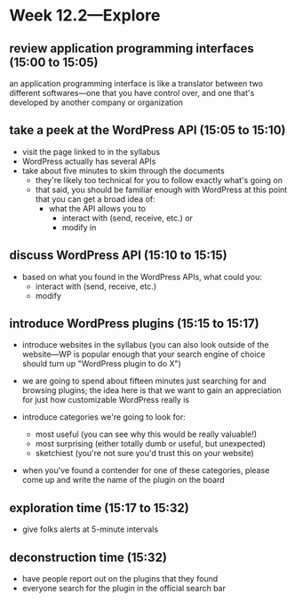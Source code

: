 # Week 12.2—Explore

## review application programming interfaces (15:00 to 15:05)

an application programming interface is like a translator between two different softwares—one that you have control over, and one that's developed by another company or organization

## take a peek at the WordPress API (15:05 to 15:10)

- visit the page linked to in the syllabus
- WordPress actually has several APIs
- take about five minutes to skim through the documents
  - they're likely too technical for you to follow exactly what's going on
  - that said, you should be familiar enough with WordPress at this point that you can get a broad idea of:
    - what the API allows you to
      - interact with (send, receive, etc.) or
      - modify in

## discuss WordPress API (15:10 to 15:15)

- based on what you found in the WordPress APIs, what could you:
  - interact with (send, receive, etc.)
  - modify

## introduce WordPress plugins (15:15 to 15:17)

- introduce websites in the syllabus (you can also look outside of the website—WP is popular enough that your search engine of choice should turn up "WordPress plugin to do X")

- we are going to spend about fifteen minutes just searching for and browsing plugins; the idea here is that we want to gain an appreciation for just how customizable WordPress really is

- introduce categories we're going to look for:
  - most useful (you can see why this would be really valuable!)
  - most surprising (either totally dumb or useful, but unexpected)
  - sketchiest (you're not sure you'd trust this on your website)

- when you've found a contender for one of these categories, please come up and write the name of the plugin on the board

## exploration time (15:17 to 15:32)

- give folks alerts at 5-minute intervals

## deconstruction time (15:32)

- have people report out on the plugins that they found
- everyone search for the plugin in the official search bar
